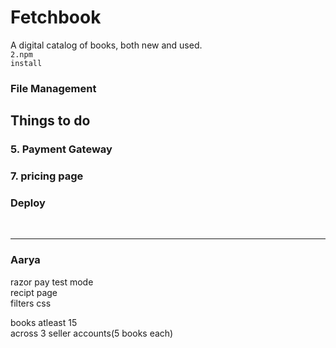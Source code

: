 # Fetchbook
A digital catalog of books, both new and used.<br>
<code>2.npm install</code><br>

### File Management

## Things to do
<h3>5. Payment Gateway</h3>
<h3>7. pricing page</h3>
<h3> Deploy</h3>



<br>
<hr>
<h3>Aarya</h3>
razor pay test mode <br/>
recipt page <br/>
filters css <br/>



books atleast 15 <br/>
across 3 seller accounts(5 books each)<br/>

